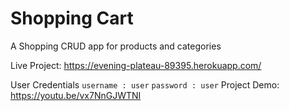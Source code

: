 
# Shopping Cart

A Shopping CRUD app for products and categories

Live Project: https://evening-plateau-89395.herokuapp.com/

User Credentials 
``` username : user ```
``` password : user ```
Project Demo: https://youtu.be/vx7NnGJWTNI
